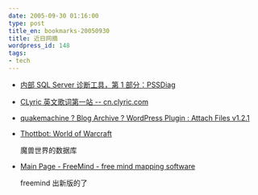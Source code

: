 ```yaml
---
date: 2005-09-30 01:16:00
type: post
title_en: bookmarks-20050930
title: 近日网摘
wordpress_id: 148
tags:
- tech
---
```


* [内部 SQL Server 诊断工具，第 1 部分：PSSDiag](http://www.microsoft.com/china/msdn/library/data/sqlserver/sqldev120704.mspx)
* [CLyric 英文歌词第一站 -- cn.clyric.com](http://cn.clyric.com/)
* [quakemachine ? Blog Archive ? WordPress Plugin : Attach Files v1.2.1](http://www.quakemachine.com/blog/software/wordpress/320)
* [Thottbot: World of Warcraft](http://www.thottbot.com/beta.cgi?set=218)

	魔兽世界的数据库
* [Main Page - FreeMind - free mind mapping software](http://freemind.sourceforge.net/wiki/index.php/Main_Page)

	freemind 出新版的了
